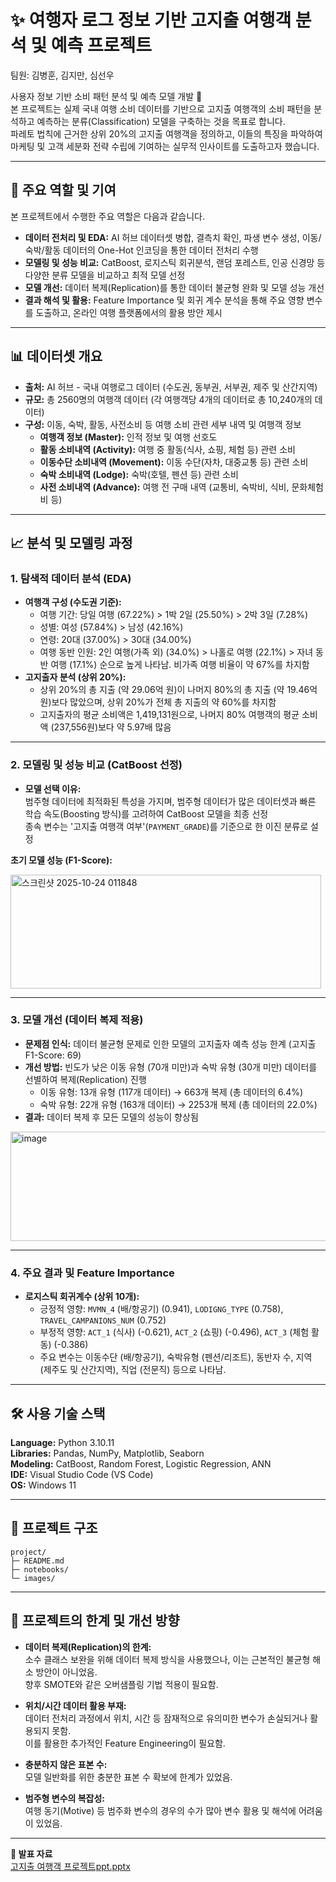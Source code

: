 # ✨ 여행자 로그 정보 기반 고지출 여행객 분석 및 예측 프로젝트

팀원: 김병훈, 김지만, 심선우  

사용자 정보 기반 소비 패턴 분석 및 예측 모델 개발 🎯  
본 프로젝트는 실제 국내 여행 소비 데이터를 기반으로 고지출 여행객의 소비 패턴을 분석하고 예측하는 분류(Classification) 모델을 구축하는 것을 목표로 합니다.  
파레토 법칙에 근거한 상위 20%의 고지출 여행객을 정의하고, 이들의 특징을 파악하여 마케팅 및 고객 세분화 전략 수립에 기여하는 실무적 인사이트를 도출하고자 했습니다.  

---

## 🔎 주요 역할 및 기여

본 프로젝트에서 수행한 주요 역할은 다음과 같습니다.  

- **데이터 전처리 및 EDA:** AI 허브 데이터셋 병합, 결측치 확인, 파생 변수 생성, 이동/숙박/활동 데이터의 One-Hot 인코딩을 통한 데이터 전처리 수행  
- **모델링 및 성능 비교:** CatBoost, 로지스틱 회귀분석, 랜덤 포레스트, 인공 신경망 등 다양한 분류 모델을 비교하고 최적 모델 선정  
- **모델 개선:** 데이터 복제(Replication)를 통한 데이터 불균형 완화 및 모델 성능 개선  
- **결과 해석 및 활용:** Feature Importance 및 회귀 계수 분석을 통해 주요 영향 변수를 도출하고, 온라인 여행 플랫폼에서의 활용 방안 제시  

---

## 📊 데이터셋 개요

- **출처:** AI 허브 - 국내 여행로그 데이터 (수도권, 동부권, 서부권, 제주 및 산간지역)  
- **규모:** 총 2560명의 여행객 데이터 (각 여행객당 4개의 데이터로 총 10,240개의 데이터)  
- **구성:** 이동, 숙박, 활동, 사전소비 등 여행 소비 관련 세부 내역 및 여행객 정보  
  - **여행객 정보 (Master):** 인적 정보 및 여행 선호도  
  - **활동 소비내역 (Activity):** 여행 중 활동(식사, 쇼핑, 체험 등) 관련 소비  
  - **이동수단 소비내역 (Movement):** 이동 수단(자차, 대중교통 등) 관련 소비  
  - **숙박 소비내역 (Lodge):** 숙박(호텔, 펜션 등) 관련 소비  
  - **사전 소비내역 (Advance):** 여행 전 구매 내역 (교통비, 숙박비, 식비, 문화체험비 등)  

---

## 📈 분석 및 모델링 과정

### 1. 탐색적 데이터 분석 (EDA)

- **여행객 구성 (수도권 기준):**  
  - 여행 기간: 당일 여행 (67.22%) > 1박 2일 (25.50%) > 2박 3일 (7.28%)  
  - 성별: 여성 (57.84%) > 남성 (42.16%)  
  - 연령: 20대 (37.00%) > 30대 (34.00%)  
  - 여행 동반 인원: 2인 여행(가족 외) (34.0%) > 나홀로 여행 (22.1%) > 자녀 동반 여행 (17.1%) 순으로 높게 나타남. 비가족 여행 비율이 약 67%를 차지함  
- **고지출자 분석 (상위 20%):**  
  - 상위 20%의 총 지출 (약 29.06억 원)이 나머지 80%의 총 지출 (약 19.46억 원)보다 많았으며, 상위 20%가 전체 총 지출의 약 60%를 차지함  
  - 고지출자의 평균 소비액은 1,419,131원으로, 나머지 80% 여행객의 평균 소비액 (237,556원)보다 약 5.97배 많음  

---

### 2. 모델링 및 성능 비교 (CatBoost 선정)

- **모델 선택 이유:**  
  범주형 데이터에 최적화된 특성을 가지며, 범주형 데이터가 많은 데이터셋과 빠른 학습 속도(Boosting 방식)를 고려하여 CatBoost 모델을 최종 선정  
  종속 변수는 '고지출 여행객 여부'(`PAYMENT_GRADE`)를 기준으로 한 이진 분류로 설정  

**초기 모델 성능 (F1-Score):**

<img width="497" height="182" alt="스크린샷 2025-10-24 011848" src="https://github.com/user-attachments/assets/090f6dda-1440-4e8b-9c83-a08ff32ced23" />

---

### 3. 모델 개선 (데이터 복제 적용)

- **문제점 인식:** 데이터 불균형 문제로 인한 모델의 고지출자 예측 성능 한계 (고지출 F1-Score: 69)  
- **개선 방법:** 빈도가 낮은 이동 유형 (70개 미만)과 숙박 유형 (30개 미만) 데이터를 선별하여 복제(Replication) 진행  
  - 이동 유형: 13개 유형 (117개 데이터) → 663개 복제 (총 데이터의 6.4%)  
  - 숙박 유형: 22개 유형 (163개 데이터) → 2253개 복제 (총 데이터의 22.0%)  
- **결과:** 데이터 복제 후 모든 모델의 성능이 향상됨  

<img width="567" height="175" alt="image" src="https://github.com/user-attachments/assets/e71f9679-dae3-493b-83d3-f9fb9d727806" />

---

### 4. 주요 결과 및 Feature Importance

- **로지스틱 회귀계수 (상위 10개):**  
  - 긍정적 영향: `MVMN_4` (배/항공기) (0.941), `LODIGNG_TYPE` (0.758), `TRAVEL_CAMPANIONS_NUM` (0.752)  
  - 부정적 영향: `ACT_1` (식사) (-0.621), `ACT_2` (쇼핑) (-0.496), `ACT_3` (체험 활동) (-0.386)  
  - 주요 변수는 이동수단 (배/항공기), 숙박유형 (펜션/리조트), 동반자 수, 지역 (제주도 및 산간지역), 직업 (전문직) 등으로 나타남.  

---

## 🛠️ 사용 기술 스택

**Language:** Python 3.10.11  
**Libraries:** Pandas, NumPy, Matplotlib, Seaborn  
**Modeling:** CatBoost, Random Forest, Logistic Regression, ANN  
**IDE:** Visual Studio Code (VS Code)  
**OS:** Windows 11  

---

## 📂 프로젝트 구조
 ```
project/
├─ README.md
├─ notebooks/
└─ images/
```
---

## 🚧 프로젝트의 한계 및 개선 방향

- **데이터 복제(Replication)의 한계:**  
  소수 클래스 보완을 위해 데이터 복제 방식을 사용했으나, 이는 근본적인 불균형 해소 방안이 아니었음.  
  향후 SMOTE와 같은 오버샘플링 기법 적용이 필요함.  

- **위치/시간 데이터 활용 부재:**  
  데이터 전처리 과정에서 위치, 시간 등 잠재적으로 유의미한 변수가 손실되거나 활용되지 못함.  
  이를 활용한 추가적인 Feature Engineering이 필요함.  

- **충분하지 않은 표본 수:**  
  모델 일반화를 위한 충분한 표본 수 확보에 한계가 있었음.  

- **범주형 변수의 복잡성:**  
  여행 동기(Motive) 등 범주화 변수의 경우의 수가 많아 변수 활용 및 해석에 어려움이 있었음.  

---

**📑 발표 자료**  
[고지출 여행객 프로젝트ppt.pptx](https://github.com/user-attachments/files/23102518/ppt.pptx)



